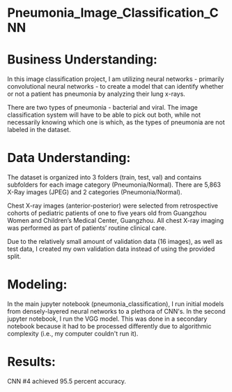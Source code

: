 # Pneumonia_Image_Classification_CNN

# Business Understanding:

In this image classification project, I am utilizing neural networks - primarily convolutional neural networks - to create a model that can identify whether or not a patient has pneumonia by analyzing their lung x-rays.

There are two types of pneumonia - bacterial and viral. The image classification system will have to be able to pick out both, while not necessarily knowing which one is which, as the types of pneumonia are not labeled in the dataset.


# Data Understanding:
The dataset is organized into 3 folders (train, test, val) and contains subfolders for each image category (Pneumonia/Normal). There are 5,863 X-Ray images (JPEG) and 2 categories (Pneumonia/Normal).

Chest X-ray images (anterior-posterior) were selected from retrospective cohorts of pediatric patients of one to five years old from Guangzhou Women and Children’s Medical Center, Guangzhou. All chest X-ray imaging was performed as part of patients’ routine clinical care.

Due to the relatively small amount of validation data (16 images), as well as test data, I created my own validation data instead of using the provided split.

# Modeling:
In the main jupyter notebook (pneumonia_classification), I run initial models from densely-layered neural networks to a plethora of CNN's. In the second jupyter notebook, I run the VGG model. This was done in a secondary notebook because it had to be processed differently due to algorithmic complexity (i.e., my computer couldn't run it). 

# Results:
CNN #4 achieved 95.5 percent accuracy.
